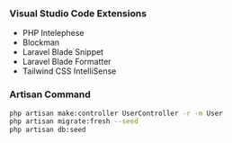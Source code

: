 

### Visual Studio Code Extensions

- PHP Intelephese
- Blockman
- Laravel Blade Snippet
- Laravel Blade Formatter
- Tailwind CSS IntelliSense


### Artisan Command

```bash
php artisan make:controller UserController -r -m User
php artisan migrate:fresh --seed
php artisan db:seed
```